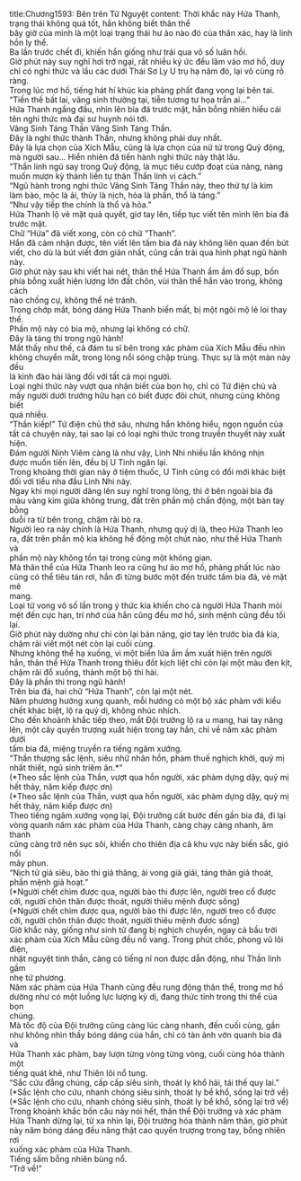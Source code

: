 title:Chương1593: Bên trên Tử Nguyệt
content:
Thời khắc này Hứa Thanh, trạng thái không quá tốt, hắn không biết thân thể<br>bây giờ của mình là một loại trạng thái hư ảo nào đó của thân xác, hay là linh<br>hồn ly thể.<br>Ba lần trước chết đi, khiến hắn giống như trải qua vô số luân hồi.<br>Giờ phút này suy nghĩ hơi trở ngại, rất nhiều ký ức đều lâm vào mơ hồ, duy<br>chỉ có nghi thức và lầu các dưới Thái Sơ Ly U trụ hạ năm đó, lại vô cùng rõ<br>ràng.<br>Trong lúc mơ hồ, tiếng hát hí khúc kia phảng phất đang vọng lại bên tai.<br>“Tiến thế bất lai, vãng sinh thường tại, tiễn tương tư họa trần ai…”<br>Hứa Thanh ngẩng đầu, nhìn lên bia đá trước mặt, hắn bỗng nhiên hiểu cái<br>tên nghi thức mà đại sư huynh nói tới.<br>Vãng Sinh Táng Thần Vãng Sinh Táng Thần.<br>Đây là nghi thức thành Thần, nhưng không phải duy nhất.<br>Đây là lựa chọn của Xích Mẫu, cũng là lựa chọn của nữ tử trong Quỷ động,<br>mà người sau… Hiển nhiên đã tiến hành nghi thức này thật lâu.<br>“Thần linh ngủ say trong Quỷ động, là mục tiêu cướp đoạt của nàng, nàng<br>muốn mượn kỳ thành liền tự thân Thần linh vị cách.”<br>“Ngũ hành trong nghi thức Vãng Sinh Táng Thần này, theo thứ tự là kim<br>làm bào, mộc là ải, thủy là nịch, hỏa là phần, thổ là táng.”<br>“Như vậy tiếp the chính là thổ và hỏa.”<br>Hứa Thanh lộ vẻ mặt quả quyết, giơ tay lên, tiếp tục viết tên mình lên bia đá<br>trước mặt.<br>Chữ “Hứa” đã viết xong, còn có chữ “Thanh”.<br>Hắn đã cảm nhận được, tên viết lên tấm bia đá này không liên quan đến bút<br>viết, cho dù là bút viết đơn giản nhất, cũng cần trải qua hình phạt ngũ hành này.<br>Giờ phút này sau khi viết hai nét, thân thể Hứa Thanh ầm ầm đổ sụp, bốn<br>phía bỗng xuất hiện lượng lớn đất chôn, vùi thân thể hắn vào trong, không cách<br>nào chống cự, không thể né tránh.<br>Trong chớp mắt, bóng dáng Hứa Thanh biến mất, bị một ngôi mộ lẻ loi thay<br>thế.<br>Phần mộ này có bia mộ, nhưng lại không có chữ.<br>Đây là táng thi trong ngũ hành!<br>Mắt thấy như thế, cả đám tu sĩ bên trong xác phàm của Xích Mẫu đều nhìn<br>không chuyển mắt, trong lòng nổi sóng chập trùng. Thực sự là một màn này đều<br>là kinh đào hải lãng đối với tất cả mọi người.<br>Loại nghi thức này vượt qua nhận biết của bọn họ, chỉ có Tứ điện chủ và<br>mấy người dưới trướng hữu hạn có biết được đôi chút, nhưng cũng không biết<br>quá nhiều.<br>“Thần kiếp!” Tứ điện chủ thở sâu, nhưng hắn không hiểu, ngọn nguồn của<br>tất cả chuyện này, tại sao lại có loại nghi thức trong truyền thuyết này xuất hiện.<br>Đám người Ninh Viêm càng là như vậy, Linh Nhi nhiều lần không nhịn<br>được muốn tiến lên, đều bị U Tinh ngăn lại.<br>Trong khoảng thời gian này ở tiệm thuốc, U Tinh cũng có đổi mới khác biệt<br>đối với tiểu nha đầu Linh Nhi này.<br>Ngay khi mọi người dâng lên suy nghĩ trong lòng, thì ở bên ngoài bia đá<br>màu vàng kim giữa không trung, đất trên phần mộ chấn động, một bàn tay bỗng<br>duỗi ra từ bên trong, chậm rãi bò ra.<br>Người leo ra này chính là Hứa Thanh, nhưng quỷ dị là, theo Hứa Thanh leo<br>ra, đất trên phần mộ kia không hề động một chút nào, như thế Hứa Thanh và<br>phần mộ này không tồn tại trong cùng một không gian.<br>Mà thân thể của Hứa Thanh leo ra cũng hư ảo mơ hồ, phảng phất lúc nào<br>cũng có thể tiêu tán rơi, hắn đi từng bước một đến trước tấm bia đá, vẻ mặt mê<br>mang.<br>Loại tử vong vô số lần trong ý thức kia khiến cho cả người Hứa Thanh mỏi<br>mệt đến cực hạn, trí nhớ của hắn cũng đều mơ hồ, sinh mệnh cũng đều tối lại.<br>Giờ phút này dường như chỉ còn lại bản năng, giơ tay lên trước bia đá kia,<br>chậm rãi viết một nét còn lại cuối cùng.<br>Nhưng không thể hạ xuống, vì một biển lửa ầm ầm xuất hiện trên người<br>hắn, thân thể Hứa Thanh trong thiêu đốt kịch liệt chỉ còn lại một màu đen kịt,<br>chậm rãi đổ xuống, thành một bộ thi hài.<br>Đây là phần thi trong ngũ hành!<br>Trên bia đá, hai chữ “Hứa Thanh”, còn lại một nét.<br>Năm phương hướng xung quanh, mỗi hướng có một bộ xác phàm với kiểu<br>chết khác biệt, lộ ra quỷ dị, không nhúc nhích.<br>Cho đến khoảnh khắc tiếp theo, mắt Đội trưởng lộ ra u mang, hai tay nâng<br>lên, một cây quyền trượng xuất hiện trong tay hắn, chỉ về năm xác phàm dưới<br>tấm bia đá, miệng truyền ra tiếng ngâm xướng.<br>“Thần thượng sắc lệnh, siêu nhữ nhân hồn, phàm thuế nghịch khởi, quỷ mị<br>nhất thiết, ngũ sinh triêm ân.*”<br>(*Theo sắc lệnh của Thần, vượt qua hồn người, xác phàm dựng dậy, quỷ mị<br>hết thảy, năm kiếp được ơn)<br>(*Theo sắc lệnh của Thần, vượt qua hồn người, xác phàm dựng dậy, quỷ mị<br>hết thảy, năm kiếp được ơn)<br>Theo tiếng ngâm xướng vọng lại, Đội trưởng cất bước đến gần bia đá, đi lại<br>vòng quanh năm xác phàm của Hứa Thanh, càng chạy càng nhanh, âm thanh<br>cũng càng trở nên sục sôi, khiến cho thiên địa cả khu vực này biến sắc, gió nổi<br>mây phun.<br>“Nịch tử giả siêu, bào thi giả thăng, ải vong giả giải, táng thân giả thoát,<br>phần mệnh giả hoạt.”<br>(*Người chết chìm được qua, người bào thi được lên, người treo cổ được<br>cởi, người chôn thân được thoát, người thiêu mệnh được sống)<br>(*Người chết chìm được qua, người bào thi được lên, người treo cổ được<br>cởi, người chôn thân được thoát, người thiêu mệnh được sống)<br>Giờ khắc này, giống như sinh tử đang bị nghịch chuyển, ngay cả bầu trời<br>xác phàm của Xích Mẫu cũng đều nổ vang. Trong phút chốc, phong vũ lôi điện,<br>nhật nguyệt tinh thần, càng có tiếng nỉ non được dẫn động, như Thần linh gầm<br>nhẹ tứ phương.<br>Năm xác phàm của Hứa Thanh cũng đều rung động thân thể, trong mơ hồ<br>dường như có một luồng lực lượng kỳ dị, đang thức tỉnh trong thi thể của bọn<br>chúng.<br>Mà tốc độ của Đội trưởng cũng càng lúc càng nhanh, đến cuối cùng, gần<br>như không nhìn thấy bóng dáng của hắn, chỉ có tàn ảnh vờn quanh bia đá và<br>Hứa Thanh xác phàm, bay lượn từng vòng từng vòng, cuối cùng hóa thành một<br>tiếng quát khẽ, như Thiên lôi nổ tung.<br>“Sắc cứu đẳng chúng, cấp cấp siêu sinh, thoát ly khổ hải, tái thế quy lai.”<br>(*Sắc lệnh cho cứu, nhanh chóng siêu sinh, thoát ly bể khổ, sống lại trở về)<br>(*Sắc lệnh cho cứu, nhanh chóng siêu sinh, thoát ly bể khổ, sống lại trở về)<br>Trong khoảnh khắc bốn câu này nói hết, thân thể Đội trưởng và xác phàm<br>Hứa Thanh dừng lại, từ xa nhìn lại, Đội trưởng hóa thành năm thân, giờ phút<br>này năm bóng dáng đều nâng thật cao quyền trượng trong tay, bỗng nhiên rơi<br>xuống xác phàm của Hứa Thanh.<br>Tiếng sấm bỗng nhiên bùng nổ.<br>“Trở về!”